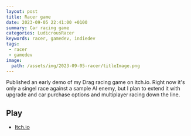 ```yaml
---
layout: post
title: Racer game
date: 2023-09-05 22:41:00 +0100
summary: Car racing game
categories: LudicrousRacer
keywords: racer, gamedev, indiedev
tags:
 - racer
 - gamedev
image:
  path: /assets/img/2023-09-05-racer/titleImage.png
---
```


Published an early demo of my Drag racing game on itch.io. Right now it's only a singel race against a sample AI enemy, but I plan to extend it with upgrade and car purchase options and multiplayer racing down the line.

## Play

- [Itch.io](https://freamdev.itch.io/ludicrous-racer)
